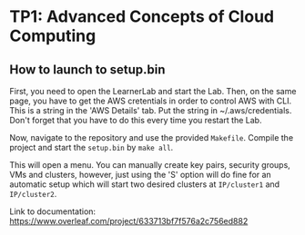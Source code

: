 # TP1: Advanced Concepts of Cloud Computing

## How to launch to setup.bin

First, you need to open the LearnerLab and start the Lab. Then, on the same page, you have to get the AWS cretentials in order to control AWS with CLI. This is a string in the 'AWS Details' tab. Put the string in ~/.aws/credentials. Don't forget that you have to do this every time you restart the Lab.

Now, navigate to the repository and use the provided `Makefile`. Compile the project and start the `setup.bin` by `make all`.

This will open a menu. You can manually create key pairs, security groups, VMs and clusters, however, just using the 'S' option will do fine for an automatic setup which will start two desired clusters at `IP/cluster1` and `IP/cluster2`.

Link to documentation:
https://www.overleaf.com/project/633713bf7f576a2c756ed882
